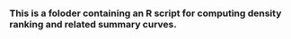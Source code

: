 ### This is a foloder containing an R script for computing density ranking and related summary curves. 


